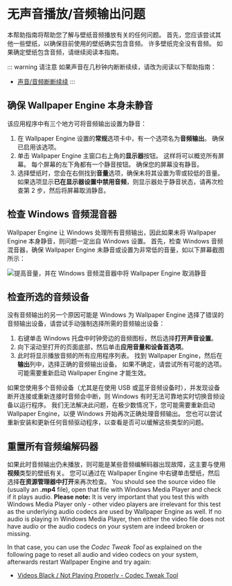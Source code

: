 # 无声音播放/音频输出问题
本帮助指南将帮助您了解与壁纸音频播放有关的任何问题。 首先，您应该尝试其他一些壁纸，以确保目前使用的壁纸确实包含音频。 许多壁纸完全没有音频。 如果确定壁纸包含音频，请继续阅读本指南。

::: warning
请注意 如果声音在几秒钟内断断续续，请改为阅读以下帮助指南：

* [声音/音频断断续续](/audio/intermittent)
:::

## 确保 Wallpaper Engine 本身未静音
该应用程序中有三个地方可将音频输出设置为静音：

1. 在 Wallpaper Engine 设置的**常规**选项卡中，有一个选项名为**音频输出**。 确保已启用该选项。
2. 单击 Wallpaper Engine 主窗口右上角的**显示器**按钮。 这样将可以概览所有屏幕。 每个屏幕的左下角都有一个静音按钮。 确保您的屏幕没有静音。
3. 选择壁纸时，您会在右侧找到**音量**选项，确保未将其设置为零或较低的音量。 如果选项显示**已在显示器设置中禁用音频**，则显示器处于静音状态，请再次检查第 2 步，然后将屏幕取消静音。

## 检查 Windows 音频混音器
Wallpaper Engine 让 Windows 处理所有音频输出，因此如果未将 Wallpaper Engine 本身静音，则问题一定出自 Windows 设置。 首先，检查 Windows 音频混音器，确保 Wallpaper Engine 未静音或设置为非常低的音量，如以下屏幕截图所示：

![提高音量，并在 Windows 音频混音器中将 Wallpaper Engine 取消静音](./audiomixer.png)

## 检查所选的音频设备
没有音频输出的另一个原因可能是 Windows 为 Wallpaper Engine 选择了错误的音频输出设备，请尝试手动强制选择所需的音频输出设备：

1. 右键单击 Windows 托盘中时钟旁边的音频图标，然后选择**打开声音设置**。
2. 向下滚动至打开的页面底部，然后单击**应用音量和设备首选项**。
3. 此时将显示播放音频的所有应用程序列表。 找到 Wallpaper Engine，然后在**输出**列中，选择正确的音频输出设备。 如果不确定，请尝试所有可能的选项。 可能需要重新启动 Wallpaper Engine 才能生效。

如果您使用多个音频设备（尤其是在使用 USB 或蓝牙音频设备时），并发现设备断开连接或重新连接时音频会中断，则 Windows 有时无法可靠地实时切换音频设备以运行程序。 我们无法解决此问题，在极少数情况下，您可能需要重新启动 Wallpaper Engine，以便 Windows 开始再次正确处理音频输出。 您也可以尝试重新安装和更新任何音频驱动程序，以查看是否可以缓解这些类型的问题。

## 重置所有音频编解码器

如果此时音频输出仍未播放，则可能是某些音频编解码器出现故障，这主要与使用**视频**类型的壁纸有关。 您可以通过在 Wallpaper Engine 中右键单击壁纸，然后选择**在资源管理器中打开**来再次检查。 You should see the source video file (usually an **.mp4** file), open that file with Windows Media Player and check if it plays audio. **Please note:** It is very important that you test this with Windows Media Player only - other video players are irrelevant for this test as the underlying audio codecs are used by Wallpaper Engine as well. If no audio is playing in Windows Media Player, then either the video file does not have audio or the audio codecs on your system are indeed broken or missing.

In that case, you can use the *Codec Tweak Tool* as explained on the following page to reset all audio and video codecs on your system, afterwards restart Wallpaper Engine and try again:

* [Videos Black / Not Playing Properly - Codec Tweak Tool](noshow/notplaying.html#codec-tweak-tool)

